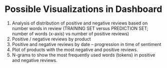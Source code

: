 # Possible Visualizations in Dashboard

1. Analysis of distribution of positive and negative reviews based on number words in review (TRAINING SET versus PREDICTION SET;  number of words (x-axis) vs number of positive reviews)
2. Positive / negative reviews by product
3. Positive and negative reviews by date – progression in time of sentiment
4. Plot of products with the most negative and positive reviews.
5. N-grams to show the most frequently used words (tokens) in positive and negative reviews.
